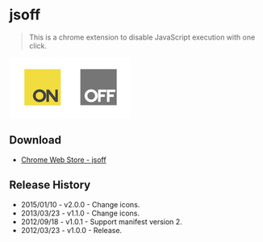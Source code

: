 # jsoff

> This is a chrome extension to disable JavaScript execution with one click.

![](/artworks/preview.png)

## Download

+ [Chrome Web Store - jsoff](https://chrome.google.com/webstore/detail/jsoff/kjhbibcocglfnpllfodaiabanmmegomm)

## Release History

+ 2015/01/10 - v2.0.0 - Change icons.
+ 2013/03/23 - v1.1.0 - Change icons.
+ 2012/09/18 - v1.0.1 - Support manifest version 2.
+ 2012/03/23 - v1.0.0 - Release.